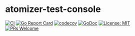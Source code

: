 # atomizer-test-console

[![CI](https://github.com/devnw/atomizer-test-console/workflows/CI/badge.svg)](https://github.com/devnw/atomizer-test-console/actions)
[![Go Report Card](https://goreportcard.com/badge/github.com/devnw/atomizer-test-console)](https://goreportcard.com/report/github.com/devnw/atomizer-test-console)
[![codecov](https://codecov.io/gh/devnw/atomizer-test-console/branch/master/graph/badge.svg)](https://codecov.io/gh/devnw/atomizer-test-console)
[![GoDoc](https://godoc.org/github.com/devnw/atomizer-test-console?status.svg)](https://pkg.go.dev/github.com/devnw/atomizer-test-console)
[![License: MIT](https://img.shields.io/badge/License-MIT-yellow.svg)](https://opensource.org/licenses/MIT)
[![PRs Welcome](https://img.shields.io/badge/PRs-welcome-brightgreen.svg)](http://makeapullrequest.com)

